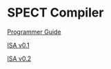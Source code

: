 # SPECT Compiler

[Programmer Guide](https://tropic-gitlab.corp.sldev.cz/internal/sw-design/ts-spect-compiler/-/jobs/artifacts/master/raw/public/spect_programmer_guide.pdf?job=pages)

[ISA v0.1](https://tropic-gitlab.corp.sldev.cz/internal/sw-design/ts-spect-compiler/-/jobs/artifacts/master/raw/public/isav0.1.pdf?job=pages)

[ISA v0.2](https://tropic-gitlab.corp.sldev.cz/internal/sw-design/ts-spect-compiler/-/jobs/artifacts/master/raw/public/isav0.2.pdf?job=pages)
